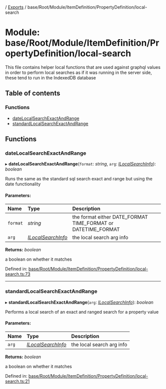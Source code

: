 [](../README.md) / [Exports](../modules.md) / base/Root/Module/ItemDefinition/PropertyDefinition/local-search

# Module: base/Root/Module/ItemDefinition/PropertyDefinition/local-search

This file contains helper local functions that are used against
graphql values in order to perform local searches as if it was
running in the server side, these tend to run in the IndexedDB
database

## Table of contents

### Functions

- [dateLocalSearchExactAndRange](base_root_module_itemdefinition_propertydefinition_local_search.md#datelocalsearchexactandrange)
- [standardLocalSearchExactAndRange](base_root_module_itemdefinition_propertydefinition_local_search.md#standardlocalsearchexactandrange)

## Functions

### dateLocalSearchExactAndRange

▸ **dateLocalSearchExactAndRange**(`format`: *string*, `arg`: [*ILocalSearchInfo*](../interfaces/base_root_module_itemdefinition_propertydefinition_types.ilocalsearchinfo.md)): *boolean*

Runs the same as the standard sql search exact and range but using the date
functionality

#### Parameters:

Name | Type | Description |
:------ | :------ | :------ |
`format` | *string* | the format either DATE_FORMAT TIME_FORMAT or DATETIME_FORMAT   |
`arg` | [*ILocalSearchInfo*](../interfaces/base_root_module_itemdefinition_propertydefinition_types.ilocalsearchinfo.md) | the local search arg info   |

**Returns:** *boolean*

a boolean on whether it matches

Defined in: [base/Root/Module/ItemDefinition/PropertyDefinition/local-search.ts:73](https://github.com/onzag/itemize/blob/0569bdf2/base/Root/Module/ItemDefinition/PropertyDefinition/local-search.ts#L73)

___

### standardLocalSearchExactAndRange

▸ **standardLocalSearchExactAndRange**(`arg`: [*ILocalSearchInfo*](../interfaces/base_root_module_itemdefinition_propertydefinition_types.ilocalsearchinfo.md)): *boolean*

Performs a local search of an exact and ranged search for
a property value

#### Parameters:

Name | Type | Description |
:------ | :------ | :------ |
`arg` | [*ILocalSearchInfo*](../interfaces/base_root_module_itemdefinition_propertydefinition_types.ilocalsearchinfo.md) | the local search arg info   |

**Returns:** *boolean*

a boolean on whether it matches

Defined in: [base/Root/Module/ItemDefinition/PropertyDefinition/local-search.ts:21](https://github.com/onzag/itemize/blob/0569bdf2/base/Root/Module/ItemDefinition/PropertyDefinition/local-search.ts#L21)
